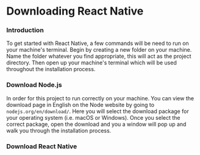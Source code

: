 # Downloading React Native

### Introduction

To get started with React Native, a few commands will be need to run on your machine's terminal. Begin by creating a new folder on your machine. Name the folder whatever you find appropriate, this will act as the project directory. Then open up your machine's terminal which will be used throughout the installation process. 

### Download Node.js

In order for this project to run correctly on your machine. You can view the download page in English on the Node website by going to `nodejs.org/en/download/`. Here you will select the download package for your operating system (i.e. macOS or Windows). Once you select the correct package, open the download and you a window will pop up and walk you through the installation process. 

### Download React Native